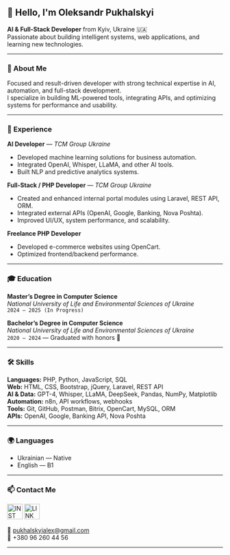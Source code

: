 ## 👋 Hello, I'm Oleksandr Pukhalskyi

**AI & Full-Stack Developer** from Kyiv, Ukraine 🇺🇦  
Passionate about building intelligent systems, web applications, and learning new technologies.

---

### 🧠 About Me

Focused and result-driven developer with strong technical expertise in AI, automation, and full-stack development.  
I specialize in building ML-powered tools, integrating APIs, and optimizing systems for performance and usability.

---

### 💼 Experience

**AI Developer** — *TCM Group Ukraine*  
- Developed machine learning solutions for business automation.  
- Integrated OpenAI, Whisper, LLaMA, and other AI tools.  
- Built NLP and predictive analytics systems.

**Full-Stack / PHP Developer** — *TCM Group Ukraine*  
- Created and enhanced internal portal modules using Laravel, REST API, ORM.  
- Integrated external APIs (OpenAI, Google, Banking, Nova Poshta).  
- Improved UI/UX, system performance, and scalability.

**Freelance PHP Developer**  
- Developed e-commerce websites using OpenCart.  
- Optimized frontend/backend performance.

---

### 🎓 Education

**Master’s Degree in Computer Science**  
*National University of Life and Environmental Sciences of Ukraine*  
`2024 – 2025 (In Progress)`

**Bachelor’s Degree in Computer Science**  
*National University of Life and Environmental Sciences of Ukraine*  
`2020 – 2024` — Graduated with honors 🏅

---

### 🛠️ Skills

**Languages:** PHP, Python, JavaScript, SQL  
**Web:** HTML, CSS, Bootstrap, jQuery, Laravel, REST API  
**AI & Data:** GPT-4, Whisper, LLaMA, DeepSeek, Pandas, NumPy, Matplotlib  
**Automation:** n8n, API workflows, webhooks  
**Tools:** Git, GitHub, Postman, Bitrix, OpenCart, MySQL, ORM  
**APIs:** OpenAI, Google, Banking API, Nova Poshta  

---

### 🌍 Languages

- Ukrainian — Native  
- English — B1 

---

### 📫 Contact Me

[<img aligt ="left" alt="INST" width="36px" src="https://upload.wikimedia.org/wikipedia/commons/thumb/a/a5/Instagram_icon.png/2048px-Instagram_icon.png"/>](https://www.instagram.com/oleksandr_ph/)
[<img aligt ="left" alt="LINK" width="36px" src="https://cdn-icons-png.flaticon.com/512/174/174857.png"/>](https://ua.linkedin.com/in/olexandr-pukhalskyi-96b662282)
 

📧 pukhalskyialex@gmail.com  
📱 +380 96 260 44 56

---

<!--
**FanaTicks/FanaTicks** is a ✨ special ✨ repository because its `README.md` appears on your GitHub profile.
-->
